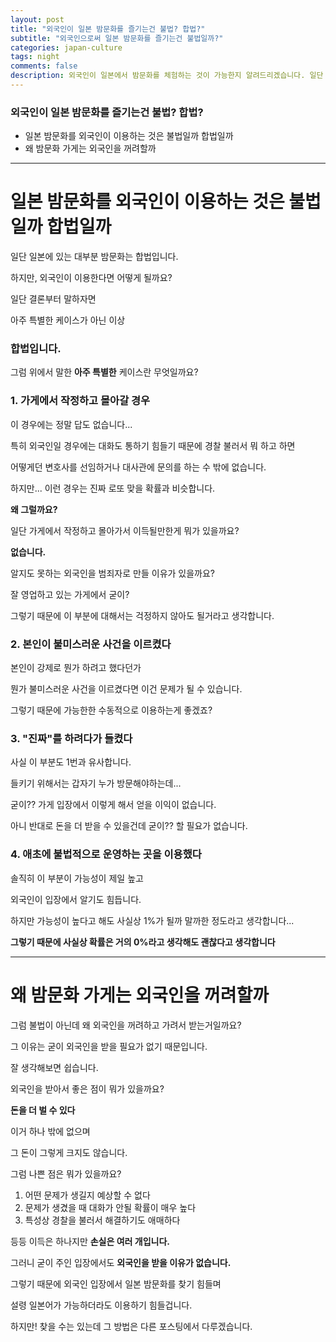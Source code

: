 ```yaml
---  
layout: post  
title: "외국인이 일본 밤문화를 즐기는건 불법? 합법?"  
subtitle: "외국인으로써 일본 밤문화를 즐기는건 불법일까?"  
categories: japan-culture
tags: night
comments: false
description: 외국인이 일본에서 밤문화를 체험하는 것이 가능한지 알려드리겠습니다. 일단 일본에 있는 대부분 밤문화는 합법입니다. 하지만, 외국인이 이용한다면 어떻게 될까요? 일단 결론부터 말하자면 아주 특별한 케이스가 아닌 이상 합법입니다.
---
```


### 외국인이 일본 밤문화를 즐기는건 불법? 합법?
* 일본 밤문화를 외국인이 이용하는 것은 불법일까 합법일까
* 왜 밤문화 가게는 외국인을 꺼려할까

-------------

# 일본 밤문화를 외국인이 이용하는 것은 불법일까 합법일까

일단 일본에 있는 대부분 밤문화는 합법입니다.

하지만, 외국인이 이용한다면 어떻게 될까요?

일단 결론부터 말하자면

아주 특별한 케이스가 아닌 이상

### 합법입니다.

그럼 위에서 말한 **아주 특별한** 케이스란 무엇일까요?

### 1. 가게에서 작정하고 몰아갈 경우

이 경우에는 정말 답도 없습니다...

특히 외국인일 경우에는 대화도 통하기 힘들기 때문에 경찰 불러서 뭐 하고 하면

어떻게던 변호사를 선임하거나 대사관에 문의를 하는 수 밖에 없습니다.

하지만... 이런 경우는 진짜 로또 맞을 확률과 비슷합니다.

**왜 그럴까요?**

일단 가게에서 작정하고 몰아가서 이득될만한게 뭐가 있을까요?

**없습니다.**

알지도 못하는 외국인을 범죄자로 만들 이유가 있을까요?

잘 영업하고 있는 가게에서 굳이?

그렇기 때문에 이 부분에 대해서는 걱정하지 않아도 될거라고 생각합니다.

### 2. 본인이 불미스러운 사건을 이르켰다

본인이 강제로 뭔가 하려고 했다던가

뭔가 불미스러운 사건을 이르켰다면 이건 문제가 될 수 있습니다.

그렇기 때문에 가능한한 수동적으로 이용하는게 좋겠죠?

### 3. "진짜"를 하려다가 들켰다

사실 이 부분도 1번과 유사합니다.

들키기 위해서는 갑자기 누가 방문해야하는데...

굳이?? 가게 입장에서 이렇게 해서 얻을 이익이 없습니다.

아니 반대로 돈을 더 받을 수 있을건데 굳이?? 할 필요가 없습니다.

### 4. 애초에 불법적으로 운영하는 곳을 이용했다

솔직히 이 부분이 가능성이 제일 높고

외국인이 입장에서 알기도 힘듭니다.

하지만 가능성이 높다고 해도 사실상 1%가 될까 말까한 정도라고 생각합니다...

**그렇기 때문에 사실상 확률은 거의 0%라고 생각해도 괜찮다고 생각합니다**

------------

# 왜 밤문화 가게는 외국인을 꺼려할까

그럼 불법이 아닌데 왜 외국인을 꺼려하고 가려서 받는거일까요?

그 이유는 굳이 외국인을 받을 필요가 없기 때문입니다.

잘 생각해보면 쉽습니다.

외국인을 받아서 좋은 점이 뭐가 있을까요?

**돈을 더 벌 수 있다**

이거 하나 밖에 없으며

그 돈이 그렇게 크지도 않습니다.

그럼 나쁜 점은 뭐가 있을까요?

1. 어떤 문제가 생길지 예상할 수 없다
2. 문제가 생겼을 때 대화가 안될 확률이 매우 높다
3. 특성상 경찰을 불러서 해결하기도 애매하다

등등 이득은 하나지만 **손실은 여러 개입니다.**

그러니 굳이 주인 입장에서도 **외국인을 받을 이유가 없습니다.**

그렇기 때문에 외국인 입장에서 일본 밤문화를 찾기 힘들며

설령 일본어가 가능하더라도 이용하기 힘들겁니다.

하지만! 찾을 수는 있는데 그 방법은 다른 포스팅에서 다루겠습니다.




